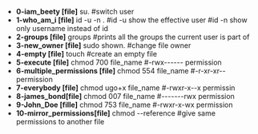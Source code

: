 - **0-iam_beety [file]**
su. 
#switch user
- **1-who_am_i [file]**
id -u -n . 
#id -u show the effective user
#id -n show only username instead of id 
- **2-groups [file]**
groups 
#prints all the groups the current user is part of
- **3-new_owner [file]**
sudo shown. 
#change file owner
- **4-empty [file]**
touch 
#create an empty file
- **5-execute [file]**
chmod 700 file_name 
#-rwx------ permission
- **6-multiple_permissions [file]**
chmod 554 file_name 
#-r-xr-xr-- permission
- **7-everybody [file]**
chmod ugo+x file_name
#-rwxr-x--x permissin
- **8-james_bond[file]**
chmod 007 file_name
#-------rwx permission
- **9-John_Doe [fille]**
chmod 753 file_name
#-rwxr-x-wx permission
- **10-mirror_permissions[file]**
chmod --reference 
#give same permissions to another file

